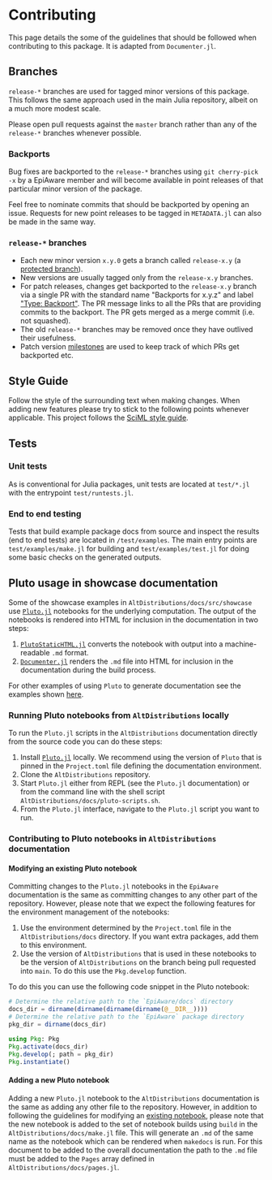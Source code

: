 # Contributing

This page details the some of the guidelines that should be followed when contributing to this package. It is adapted from `Documenter.jl`.

## Branches

`release-*` branches are used for tagged minor versions of this package. This follows the same approach used in the main Julia repository, albeit on a much more modest scale.

Please open pull requests against the `master` branch rather than any of the `release-*` branches whenever possible.

### Backports

Bug fixes are backported to the `release-*` branches using `git cherry-pick -x` by a EpiAware member and will become available in point releases of that particular minor version of the package.

Feel free to nominate commits that should be backported by opening an issue. Requests for new point releases to be tagged in `METADATA.jl` can also be made in the same way.

### `release-*` branches

* Each new minor version `x.y.0` gets a branch called `release-x.y` (a [protected branch](https://docs.github.com/en/repositories/configuring-branches-and-merges-in-your-repository/managing-protected-branches/about-protected-branches)).
* New versions are usually tagged only from the `release-x.y` branches.
* For patch releases, changes get backported to the `release-x.y` branch via a single PR with the standard name "Backports for x.y.z" and label ["Type: Backport"](https://github.com/JuliaDocs/Documenter.jl/pulls?q=label%3A%22Type%3A+Backport%22). The PR message links to all the PRs that are providing commits to the backport. The PR gets merged as a merge commit (i.e. not squashed).
* The old `release-*` branches may be removed once they have outlived their usefulness.
* Patch version [milestones](https://github.com/CDCgov/Rt-without-renewal/milestones) are used to keep track of which PRs get backported etc.

## Style Guide

Follow the style of the surrounding text when making changes. When adding new features please try to stick to the following points whenever applicable. This project follows the
[SciML style guide](https://github.com/SciML/SciMLStyle).

## Tests

### Unit tests

As is conventional for Julia packages, unit tests are located at `test/*.jl` with the entrypoint
`test/runtests.jl`.

### End to end testing

Tests that build example package docs from source and inspect the results (end to end tests) are
located in `/test/examples`. The main entry points are `test/examples/make.jl` for building and
`test/examples/test.jl` for doing some basic checks on the generated outputs.

## Pluto usage in showcase documentation

Some of the showcase examples in `AltDistributions/docs/src/showcase` use [`Pluto.jl`](https://plutojl.org/) notebooks for the underlying computation. The output of the notebooks is rendered into HTML for inclusion in the documentation in two steps:
1. [`PlutoStaticHTML.jl`](https://github.com/rikhuijzer/PlutoStaticHTML.jl) converts the notebook with output into a machine-readable `.md` format.
2. [`Documenter.jl`](https://github.com/JuliaDocs/Documenter.jl) renders the `.md` file into HTML for inclusion in the documentation during the build process.

For other examples of using `Pluto` to generate documentation see the examples shown [here](https://plutostatichtml.huijzer.xyz/stable/#Documenter.jl).

### Running Pluto notebooks from `AltDistributions` locally

To run the `Pluto.jl` scripts in the `AltDistributions` documentation directly from the source code you can do these steps:

1. Install [`Pluto.jl`](https://plutojl.org/) locally. We recommend using the version of `Pluto` that is pinned in the `Project.toml` file defining the documentation environment.
2. Clone the `AltDistributions` repository.
3. Start `Pluto.jl` either from REPL (see the `Pluto.jl` documentation) or from the command line with the shell script `AltDistributions/docs/pluto-scripts.sh`.
4. From the `Pluto.jl` interface, navigate to the `Pluto.jl` script you want to run.

### Contributing to Pluto notebooks in `AltDistributions` documentation

#### Modifying an existing Pluto notebook
Committing changes to the `Pluto.jl` notebooks in the `EpiAware` documentation is the same as committing changes to any other part of the repository. However, please note that we expect the following features for the environment management of the notebooks:

1. Use the environment determined by the `Project.toml` file in the `AltDistributions/docs` directory. If you want extra packages, add them to this environment.
2. Use the version of `AltDistributions` that is used in these notebooks to be the version of `AltDistributions` on the branch being pull requested into `main`. To do this use the `Pkg.develop` function.

To do this you can use the following code snippet in the Pluto notebook:

```julia
# Determine the relative path to the `EpiAware/docs` directory
docs_dir = dirname(dirname(dirname(dirname(@__DIR__))))
# Determine the relative path to the `EpiAware` package directory
pkg_dir = dirname(docs_dir)

using Pkg: Pkg
Pkg.activate(docs_dir)
Pkg.develop(; path = pkg_dir)
Pkg.instantiate()
```

#### Adding a new Pluto notebook
Adding a new `Pluto.jl` notebook to the `AltDistributions` documentation is the same as adding any other file to the repository. However, in addition to following the guidelines for modifying an [existing notebook](#modifying-an-existing-pluto-notebook), please note that the new notebook is added to the set of notebook builds using `build` in the `AltDistributions/docs/make.jl` file. This will generate an `.md` of the same name as the notebook which can be rendered when `makedocs` is run. For this document to be added to the overall documentation the path to the `.md` file must be added to the `Pages` array defined in `AltDistributions/docs/pages.jl`.
